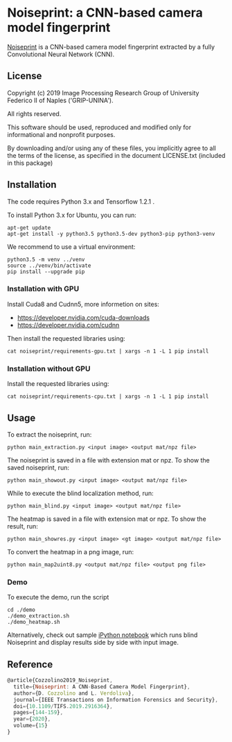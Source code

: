 # Noiseprint: a CNN-based camera model fingerprint
[Noiseprint](https://ieeexplore.ieee.org/document/8713484) is a CNN-based camera model fingerprint
extracted by a fully Convolutional Neural Network (CNN).

## License
Copyright (c) 2019 Image Processing Research Group of University Federico II of Naples ('GRIP-UNINA').

All rights reserved.

This software should be used, reproduced and modified only for informational and nonprofit purposes.

By downloading and/or using any of these files, you implicitly agree to all the
terms of the license, as specified in the document LICENSE.txt
(included in this package) 

## Installation
The code requires Python 3.x and Tensorflow 1.2.1 .

To install Python 3.x for Ubuntu, you can run:

```
apt-get update
apt-get install -y python3.5 python3.5-dev python3-pip python3-venv
```

We recommend to use a virtual environment: 

```
python3.5 -m venv ../venv
source ../venv/bin/activate
pip install --upgrade pip
```

### Installation with GPU
Install Cuda8 and Cudnn5, more informetion on sites:
- https://developer.nvidia.com/cuda-downloads
- https://developer.nvidia.com/cudnn

Then install the requested libraries using:
```
cat noiseprint/requirements-gpu.txt | xargs -n 1 -L 1 pip install
```

### Installation without GPU
Install the requested libraries using:
```
cat noiseprint/requirements-cpu.txt | xargs -n 1 -L 1 pip install
```


## Usage
To extract the noiseprint, run:

```
python main_extraction.py <input image> <output mat/npz file>
```

The noiseprint is saved in a file with extension mat or npz.
To show the saved noiseprint, run:

```
python main_showout.py <input image> <output mat/npz file>
```

While to execute the blind localization method, run:

```
python main_blind.py <input image> <output mat/npz file>
```

The heatmap is saved in a file with extension mat or npz.
To show the result, run:

```
python main_showres.py <input image> <gt image> <output mat/npz file>
```

To convert the heatmap in a png image, run:

```
python main_map2uint8.py <output mat/npz file> <output png file>
```


### Demo
To execute the demo, run the script

```
cd ./demo
./demo_extraction.sh
./demo_heatmap.sh
```

Alternatively, check out sample [iPython notebook](demo.ipynb) which runs blind Noiseprint and display results side by side with input image.

## Reference

```js
@article{Cozzolino2019_Noiseprint,
  title={Noiseprint: A CNN-Based Camera Model Fingerprint},
  author={D. Cozzolino and L. Verdoliva},
  journal={IEEE Transactions on Information Forensics and Security},
  doi={10.1109/TIFS.2019.2916364},
  pages={144-159},
  year={2020},
  volume={15}
} 
```
